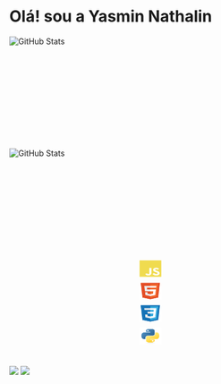 # Olá! sou a Yasmin Nathalin

<div>
   <img alt="GitHub Stats" height="180" style="padding-right: 10px; display: block; margin-bottom: 20px;" src="https://github-readme-stats.vercel.app/api?username=YasminNathalinSantos&show_icons=true&theme=dracula"/>
   <img alt="GitHub Stats" height="180" style="display: block; margin-bottom: 20px;" src="https://github-readme-stats.vercel.app/api/top-langs/?username=YasminNathalinSantos&layout=compact&theme=dracula"/>
</div>

<div style="display: flex; flex-direction: column; width: 100%; align-items: center;">
  <img alt="Yasmin-Js" height="30" width="40" style="margin-bottom: 10px;" src="https://raw.githubusercontent.com/devicons/devicon/master/icons/javascript/javascript-plain.svg">
  <img alt="Yasmin-HTML" height="30" width="40" style="margin-bottom: 10px;" src="https://raw.githubusercontent.com/devicons/devicon/master/icons/html5/html5-original.svg">
  <img alt="Yasmin-CSS" height="30" width="40" style="margin-bottom: 10px;" src="https://raw.githubusercontent.com/devicons/devicon/master/icons/css3/css3-original.svg">
  <img alt="Yasmin-Python" height="30" width="40" style="margin-bottom: 10px;" src="https://raw.githubusercontent.com/devicons/devicon/master/icons/python/python-original.svg">
  
</div>

##
<div> 
  <a href = "yasminnathalinsantos@gmail.com "><img src="https://img.shields.io/badge/-Gmail-%23333?style=for-the-badge&logo=gmail&logoColor=white" target="_blank"></a>
  <a href="https://www.linkedin.com/in/yasmin-nathalin-santos-1b7917331/"_blank"><img src="https://img.shields.io/badge/-LinkedIn-%230077B5?style=for-the-badge&logo=linkedin&logoColor=white" target="_blank"></a> 
  
</div>
